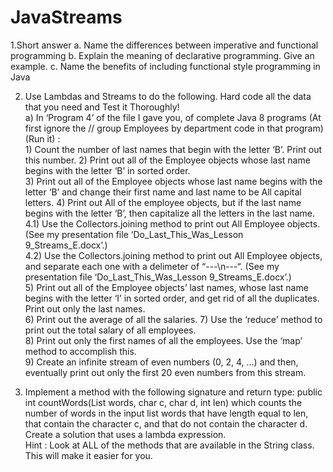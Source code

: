 # JavaStreams
1.Short answer
a. Name the differences between imperative and functional programming
b. Explain the meaning of declarative programming. Give an example.
c. Name the benefits of including functional style programming in Java
    

2)  Use Lambdas and Streams to do the following.  Hard code all the data that you need and Test it Thoroughly!    
   a)  In  ‘Program 4’  of the file I gave you, of complete Java 8 programs (At first ignore the // group Employees by department code in that program) (Run it) :  
        1)  Count the number of last names that begin with the letter  ‘B’.  Print out this number.
        2)  Print out all of the Employee objects whose last name begins with the letter  ‘B’  in sorted order.  
        3)  Print out all of the Employee objects whose last name begins with the letter  ‘B’  and change their first name and last name to be All capital letters.
        4)  Print out All of the employee objects, but if the last name begins with the letter  ‘B’,  then capitalize all the letters in the last name.  
              4.1)  Use the  Collectors.joining  method to print out All Employee objects.  (See my  presentation file  ‘Do_Last_This_Was_Lesson 9_Streams_E.docx’.)  
              4.2)  Use the  Collectors.joining  method to print out All Employee objects, and separate    each one with a delimeter of  “---\n---“.    (See my  presentation file  ‘Do_Last_This_Was_Lesson 9_Streams_E.docx’.)  
        5)  Print out all of the Employee objects’ last names, whose last name begins with the letter  ‘I’  in sorted order, and get rid of all the duplicates.  Print out only the last names.  
        6)  Print out the average of all the salaries.
        7)  Use the  ‘reduce’  method to print out the total salary of all employees.  
        8)  Print out only the first names of all the employees.  Use the  ‘map’  method to accomplish this.  
        9)  Create an infinite stream of even numbers (0, 2, 4, …) and then, eventually print out only the first 20 even numbers from this stream.  

3) 	Implement a method with the following signature and return type:
       public int countWords(List<String> words, char c, char d, int len)
which counts the number of words in the input list words that have length equal to len, that contain the character c, and that do not contain the character d.  Create a solution that uses a lambda expression.  
Hint :  Look at ALL of the methods that are available in the String class.  This will make it easier for you.
